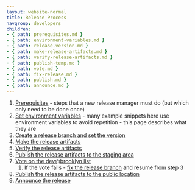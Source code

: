 ```yaml
---
layout: website-normal
title: Release Process
navgroup: developers
children:
- { path: prerequisites.md }
- { path: environment-variables.md }
- { path: release-version.md }
- { path: make-release-artifacts.md }
- { path: verify-release-artifacts.md }
- { path: publish-temp.md }
- { path: vote.md }
- { path: fix-release.md }
- { path: publish.md }
- { path: announce.md }
---
```

1. [Prerequisites](prerequisites.html) - steps that a new release manager must do (but which only need to be done once)
2. [Set environment variables](environment-variables.html) - many example snippets here use environment variables to
   avoid repetition - this page describes what they are
2. [Create a release branch and set the version](release-version.html)
3. [Make the release artifacts](make-release-artifacts.html)
4. [Verify the release artifacts](verify-release-artifacts.html)
5. [Publish the release artifacts to the staging area](publish-temp.html)
6. [Vote on the dev@brooklyn list](vote.html)
   1. If the vote fails - [fix the release branch](fix-release.html) and resume from step 3
7. [Publish the release artifacts to the public location](publish.html)
8. [Announce the release](announce.html)
